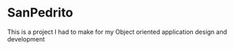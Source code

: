 # SanPedrito
This is a project I had to make for my Object oriented application design and development
